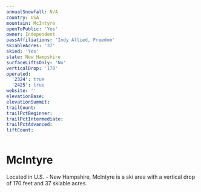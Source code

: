 ```yaml
---
annualSnowfall: N/A
country: USA
mountain: McIntyre
openToPublic: 'Yes'
owner: Independent
passAffiliations: 'Indy Allied, Freedom'
skiableAcres: '37'
skied: 'Yes'
state: New Hampshire
surfaceLiftsOnly: 'No'
verticalDrop: '170'
operated:
  '2324': true
  '2425': true
website: ''
elevationBase:
elevationSummit:
trailCount:
trailPctBeginner:
trailPctIntermediate:
trailPctAdvanced:
liftCount:
---
```



# McIntyre

Located in U.S. - New Hampshire, McIntyre is a ski area with a vertical drop of 170 feet and 37 skiable acres.
